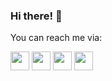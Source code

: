 ### Hi there! 👋

You can reach me via:

[<img src="https://www.freeiconspng.com/download/39526" width="30">](https://saeedshakuri.github.io/SaeedShakuri.gitup.io/)
[<img src="https://www.freeiconspng.com/download/122" width="30">](saeed.shakuri.m@gmail.com)
[<img src="https://www.freeiconspng.com/download/2028" width="30">](https://www.linkedin.com/in/saeed-shakuri/)
[<img src="https://www.freeiconspng.com/download/11510" width="30">](https://www.researchgate.net/profile/Saeed-Shakuri-2)
